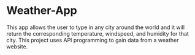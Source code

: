 # Weather-App
This app allows the user to type in any city around the world and it will return the corresponding temperature, windspeed, and humidity for that city. This project uses API programming to gain data from a weather website.
